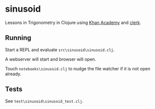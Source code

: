 # sinusoid

Lessons in Trigonometry in Clojure using [Khan Academy](https://www.khanacademy.org/math/trigonometry) and [clerk](https://github.com/nextjournal/clerk).

## Running

Start a REPL and evaluate `src\sinusoid\sinusoid.clj`.

A webserver will start and browser will open.

Touch `notebooks\sinusoid.clj` to nudge the file watcher if it is not open already.

## Tests

See `test\sinusoid\sinusoid_test.clj`.
